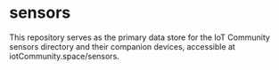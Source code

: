 # sensors
This repository serves as the primary data store for the IoT Community sensors directory and their companion devices, accessible at iotCommunity.space/sensors.
